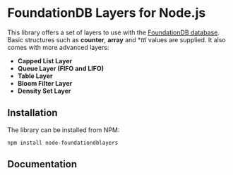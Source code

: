 FoundationDB Layers for Node.js
===============================

This library offers a set of layers to use with the [FoundationDB database](http://www.foundationdb.com/).
Basic structures such as **counter**, **array** and **ttl* values are supplied.  It also comes with more advanced layers:

- **Capped List Layer**
- **Queue Layer (FIFO and LIFO)**
- **Table Layer**
- **Bloom Filter Layer**
- **Density Set Layer**

## Installation

The library can be installed from NPM:

    npm install node-foundationdblayers

## Documentation

